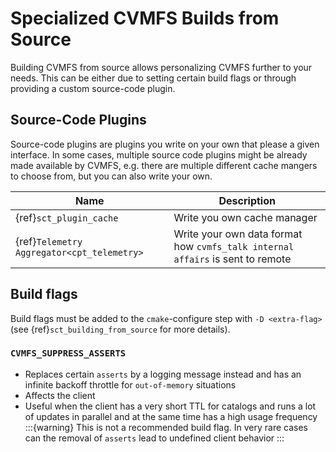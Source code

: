# Specialized CVMFS Builds from Source

Building CVMFS from source allows personalizing CVMFS further to your needs.
This can be either due to setting certain build flags or through providing a custom
source-code plugin.

## Source-Code Plugins

Source-code plugins are plugins you write on your own that please a given interface.
In some cases, multiple source code plugins might be already made available by CVMFS,
e.g. there are multiple different cache mangers to choose from, but you can also write
your own.

| Name                                       | Description                                                                      |
| ------------------------------------------ | -------------------------------------------------------------------------------- |
| {ref}`sct_plugin_cache`                    | Write you own cache manager                                                      |
| {ref}`Telemetry Aggregator<cpt_telemetry>` | Write your own data format how ``cvmfs_talk internal affairs`` is sent to remote |




## Build flags

Build flags must be added to the `cmake`-configure step with `-D <extra-flag>` (see {ref}`sct_building_from_source` for more details).

### `CVMFS_SUPPRESS_ASSERTS`
-  Replaces certain `asserts` by a logging message instead and has an infinite backoff throttle for `out-of-memory` situations
-  Affects the client
-  Useful when the client has a very short TTL for catalogs and runs a lot of updates in parallel and at the same time
   has a high usage frequency
:::{warning}
  This is not a recommended build flag. In very rare cases can the removal of `asserts` lead to undefined client behavior
:::

